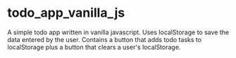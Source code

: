 # todo_app_vanilla_js
A simple todo app written in vanilla javascript. Uses localStorage to save the data entered by the user. Contains a button
that adds todo tasks to localStorage plus a button that clears a user's localStorage. 
